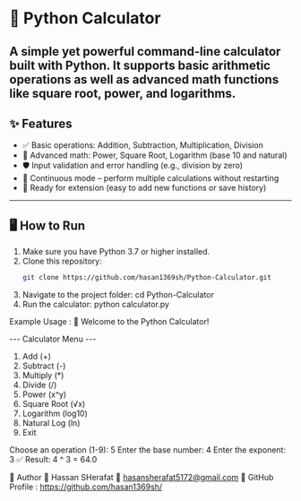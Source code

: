 # 🧮 Python Calculator

A simple yet powerful command-line calculator built with Python. It supports basic arithmetic operations as well as advanced math functions like square root, power, and logarithms.
---

## ✨ Features

- ✅ Basic operations: Addition, Subtraction, Multiplication, Division  
- 🔢 Advanced math: Power, Square Root, Logarithm (base 10 and natural)  
- 🛡️ Input validation and error handling (e.g., division by zero)  
- 🔁 Continuous mode – perform multiple calculations without restarting  
- 📂 Ready for extension (easy to add new functions or save history)

---

## 🖥️ How to Run

1. Make sure you have Python 3.7 or higher installed.
2. Clone this repository:
   ```bash
   git clone https://github.com/hasan1369sh/Python-Calculator.git

3. Navigate to the project folder:
  cd Python-Calculator
4. Run the calculator:
   python calculator.py

Example Usage : 
  🧮 Welcome to the Python Calculator!

  --- Calculator Menu ---
  1. Add (+)
  2. Subtract (-)
  3. Multiply (*)
  4. Divide (/)
  5. Power (x^y)
  6. Square Root (√x)
  7. Logarithm (log10)
  8. Natural Log (ln)
  9. Exit
  
  Choose an operation (1-9): 5
  Enter the base number: 4
  Enter the exponent: 3
  ✅ Result: 4 ^ 3 = 64.0



👤 Author
👤 Hassan SHerafat
📧 hasansherafat5172@gmail.com
🔗 GitHub Profile : https://github.com/hasan1369sh/
